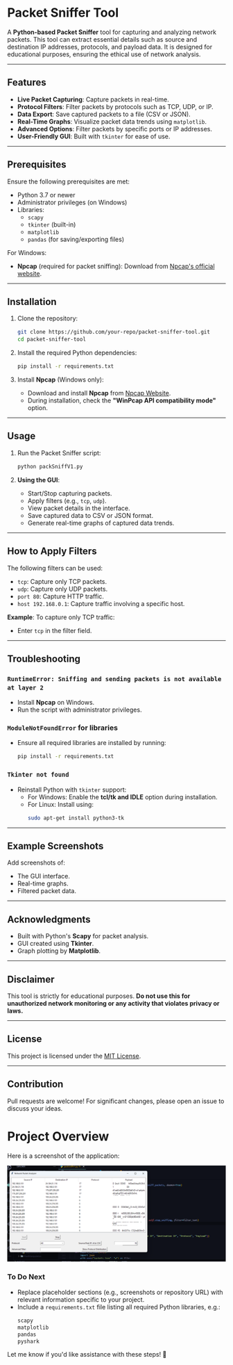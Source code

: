 # Packet Sniffer Tool

A **Python-based Packet Sniffer** tool for capturing and analyzing network packets. This tool can extract essential details such as source and destination IP addresses, protocols, and payload data. It is designed for educational purposes, ensuring the ethical use of network analysis.

---

## Features
- **Live Packet Capturing**: Capture packets in real-time.
- **Protocol Filters**: Filter packets by protocols such as TCP, UDP, or IP.
- **Data Export**: Save captured packets to a file (CSV or JSON).
- **Real-Time Graphs**: Visualize packet data trends using `matplotlib`.
- **Advanced Options**: Filter packets by specific ports or IP addresses.
- **User-Friendly GUI**: Built with `tkinter` for ease of use.

---

## Prerequisites
Ensure the following prerequisites are met:
- Python 3.7 or newer
- Administrator privileges (on Windows)
- Libraries:
  - `scapy`
  - `tkinter` (built-in)
  - `matplotlib`
  - `pandas` (for saving/exporting files)

For Windows:
- **Npcap** (required for packet sniffing): Download from [Npcap's official website](https://npcap.com/).

---

## Installation
1. Clone the repository:
   ```bash
   git clone https://github.com/your-repo/packet-sniffer-tool.git
   cd packet-sniffer-tool
   ```

2. Install the required Python dependencies:
   ```bash
   pip install -r requirements.txt
   ```

3. Install **Npcap** (Windows only):
   - Download and install **Npcap** from [Npcap Website](https://npcap.com/).
   - During installation, check the **"WinPcap API compatibility mode"** option.

---

## Usage
1. Run the Packet Sniffer script:
   ```bash
   python packSniffV1.py
   ```

2. **Using the GUI**:
   - Start/Stop capturing packets.
   - Apply filters (e.g., `tcp`, `udp`).
   - View packet details in the interface.
   - Save captured data to CSV or JSON format.
   - Generate real-time graphs of captured data trends.

---

## How to Apply Filters
The following filters can be used:
- `tcp`: Capture only TCP packets.
- `udp`: Capture only UDP packets.
- `port 80`: Capture HTTP traffic.
- `host 192.168.0.1`: Capture traffic involving a specific host.

**Example**: To capture only TCP traffic:
- Enter `tcp` in the filter field.

---

## Troubleshooting

### `RuntimeError: Sniffing and sending packets is not available at layer 2`
- Install **Npcap** on Windows.
- Run the script with administrator privileges.

### `ModuleNotFoundError` for libraries
- Ensure all required libraries are installed by running:
  ```bash
  pip install -r requirements.txt
  ```

### `Tkinter not found`
- Reinstall Python with `tkinter` support:
  - For Windows: Enable the **tcl/tk and IDLE** option during installation.
  - For Linux: Install using:
    ```bash
    sudo apt-get install python3-tk
    ```

---

## Example Screenshots
Add screenshots of:
- The GUI interface.
- Real-time graphs.
- Filtered packet data.

---

## Acknowledgments
- Built with Python's **Scapy** for packet analysis.
- GUI created using **Tkinter**.
- Graph plotting by **Matplotlib**.

---

## Disclaimer
This tool is strictly for educational purposes. **Do not use this for unauthorized network monitoring or any activity that violates privacy or laws.**

---

## License
This project is licensed under the [MIT License](LICENSE).

---

## Contribution
Pull requests are welcome! For significant changes, please open an issue to discuss your ideas.

# Project Overview

Here is a screenshot of the application:

![App Screenshot](https://github.com/bitz-1/PRODITY_CS_05/blob/main/Screenshot%202025-01-04%20105529.png)


### **To Do Next**
- Replace placeholder sections (e.g., screenshots or repository URL) with relevant information specific to your project.
- Include a `requirements.txt` file listing all required Python libraries, e.g.:
  ```plaintext
  scapy
  matplotlib
  pandas
  pyshark
  ```

Let me know if you'd like assistance with these steps! 🚀
